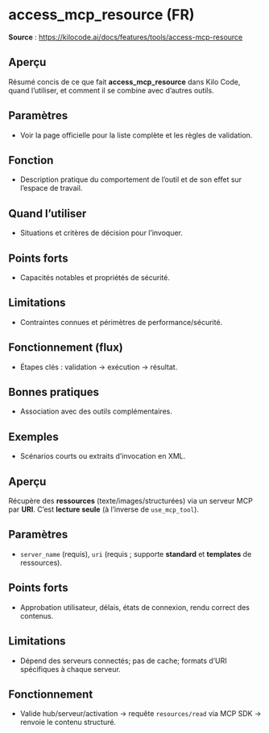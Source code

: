 # access_mcp_resource (FR)

**Source** : https://kilocode.ai/docs/features/tools/access-mcp-resource

## Aperçu
Résumé concis de ce que fait **access_mcp_resource** dans Kilo Code, quand l’utiliser, et comment il se combine avec d’autres outils.

## Paramètres
- Voir la page officielle pour la liste complète et les règles de validation.

## Fonction
- Description pratique du comportement de l’outil et de son effet sur l’espace de travail.

## Quand l’utiliser
- Situations et critères de décision pour l’invoquer.

## Points forts
- Capacités notables et propriétés de sécurité.

## Limitations
- Contraintes connues et périmètres de performance/sécurité.

## Fonctionnement (flux)
- Étapes clés : validation → exécution → résultat.

## Bonnes pratiques
- Association avec des outils complémentaires.

## Exemples
- Scénarios courts ou extraits d’invocation en XML.

## Aperçu
Récupère des **ressources** (texte/images/structurées) via un serveur MCP par **URI**. C’est **lecture seule** (à l’inverse de `use_mcp_tool`).

## Paramètres
- `server_name` (requis), `uri` (requis ; supporte **standard** et **templates** de ressources).

## Points forts
- Approbation utilisateur, délais, états de connexion, rendu correct des contenus.

## Limitations
- Dépend des serveurs connectés; pas de cache; formats d’URI spécifiques à chaque serveur.

## Fonctionnement
- Valide hub/serveur/activation → requête `resources/read` via MCP SDK → renvoie le contenu structuré.
